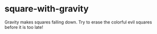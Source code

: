 # square-with-gravity
Gravity makes squares falling down. Try to erase the colorful evil squares before it is too late!
